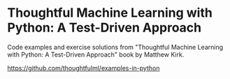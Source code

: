 # Thoughtful Machine Learning with Python: A Test-Driven Approach

Code examples and exercise solutions from 
"Thoughtful Machine Learning with Python: 
A Test-Driven Approach" 
book by Matthew Kirk.

https://github.com/thoughtfulml/examples-in-python